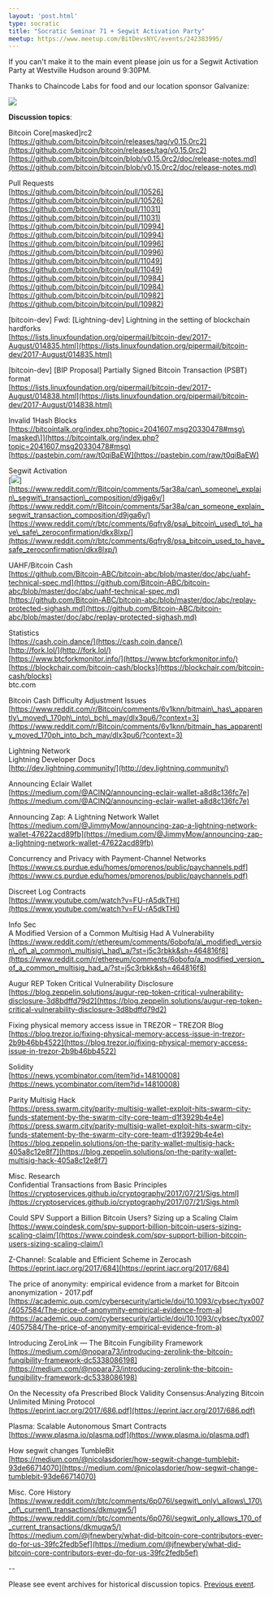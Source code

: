 ```yaml
---
layout: 'post.html'
type: socratic
title: "Socratic Seminar 71 + Segwit Activation Party"
meetup: https://www.meetup.com/BitDevsNYC/events/242383995/
---
```


If you can't make it to the main event please join us for a Segwit Activation Party at Westville Hudson around 9:30PM.

Thanks to Chaincode Labs for food and our location sponsor Galvanize:

![](https://secure.meetupstatic.com/photos/event/8/5/c/b/600_462934251.jpeg)

**Discussion topics**: 

Bitcoin Core\[masked\]rc2  
[](https://github.com/bitcoin/bitcoin/releases/tag/v0.15.0rc2)[https://github.com/bitcoin/bitcoin/releases/tag/v0.15.0rc2](https://github.com/bitcoin/bitcoin/releases/tag/v0.15.0rc2)  
[](https://github.com/bitcoin/bitcoin/blob/v0.15.0rc2/doc/release-notes.md)[https://github.com/bitcoin/bitcoin/blob/v0.15.0rc2/doc/release-notes.md](https://github.com/bitcoin/bitcoin/blob/v0.15.0rc2/doc/release-notes.md)

Pull Requests  
[](https://github.com/bitcoin/bitcoin/pull/10526)[https://github.com/bitcoin/bitcoin/pull/10526](https://github.com/bitcoin/bitcoin/pull/10526)  
[](https://github.com/bitcoin/bitcoin/pull/11031)[https://github.com/bitcoin/bitcoin/pull/11031](https://github.com/bitcoin/bitcoin/pull/11031)  
[](https://github.com/bitcoin/bitcoin/pull/10994)[https://github.com/bitcoin/bitcoin/pull/10994](https://github.com/bitcoin/bitcoin/pull/10994)  
[](https://github.com/bitcoin/bitcoin/pull/10996)[https://github.com/bitcoin/bitcoin/pull/10996](https://github.com/bitcoin/bitcoin/pull/10996)  
[](https://github.com/bitcoin/bitcoin/pull/11049)[https://github.com/bitcoin/bitcoin/pull/11049](https://github.com/bitcoin/bitcoin/pull/11049)  
[](https://github.com/bitcoin/bitcoin/pull/10984)[https://github.com/bitcoin/bitcoin/pull/10984](https://github.com/bitcoin/bitcoin/pull/10984)  
[](https://github.com/bitcoin/bitcoin/pull/10982)[https://github.com/bitcoin/bitcoin/pull/10982](https://github.com/bitcoin/bitcoin/pull/10982)

\[bitcoin-dev\] Fwd: \[Lightning-dev\] Lightning in the setting of blockchain hardforks  
[](https://lists.linuxfoundation.org/pipermail/bitcoin-dev/2017-August/014835.html)[https://lists.linuxfoundation.org/pipermail/bitcoin-dev/2017-August/014835.html](https://lists.linuxfoundation.org/pipermail/bitcoin-dev/2017-August/014835.html)

\[bitcoin-dev\] \[BIP Proposal\] Partially Signed Bitcoin Transaction (PSBT) format  
[](https://lists.linuxfoundation.org/pipermail/bitcoin-dev/2017-August/014838.html)[https://lists.linuxfoundation.org/pipermail/bitcoin-dev/2017-August/014838.html](https://lists.linuxfoundation.org/pipermail/bitcoin-dev/2017-August/014838.html)

Invalid 1Hash Blocks  
[](https://bitcointalk.org/index.php?topic=2041607.msg20330478#msg)[https://bitcointalk.org/index.php?topic=2041607.msg20330478#msg\[masked\]](https://bitcointalk.org/index.php?topic=2041607.msg20330478#msg)  
[](https://pastebin.com/raw/t0qiBaEW)[https://pastebin.com/raw/t0qiBaEW](https://pastebin.com/raw/t0qiBaEW)

Segwit Activation  
\[![](http://bitcoin.sipa.be/ver9-2k.png)\]  
[](https://www.reddit.com/r/Bitcoin/comments/5ar38a/can_someone_explain_segwit_transaction_composition/d9jga6y/)[https://www.reddit.com/r/Bitcoin/comments/5ar38a/can\_someone\_explain\_segwit\_transaction\_composition/d9jga6y/](https://www.reddit.com/r/Bitcoin/comments/5ar38a/can_someone_explain_segwit_transaction_composition/d9jga6y/)  
[](https://www.reddit.com/r/btc/comments/6qfry8/psa_bitcoin_used_to_have_safe_zeroconfirmation/dkx8lxp/)[https://www.reddit.com/r/btc/comments/6qfry8/psa\_bitcoin\_used\_to\_have\_safe\_zeroconfirmation/dkx8lxp/](https://www.reddit.com/r/btc/comments/6qfry8/psa_bitcoin_used_to_have_safe_zeroconfirmation/dkx8lxp/)

UAHF/Bitcoin Cash  
[](https://github.com/Bitcoin-ABC/bitcoin-abc/blob/master/doc/abc/uahf-technical-spec.md)[https://github.com/Bitcoin-ABC/bitcoin-abc/blob/master/doc/abc/uahf-technical-spec.md](https://github.com/Bitcoin-ABC/bitcoin-abc/blob/master/doc/abc/uahf-technical-spec.md)  
[](https://github.com/Bitcoin-ABC/bitcoin-abc/blob/master/doc/abc/replay-protected-sighash.md)[https://github.com/Bitcoin-ABC/bitcoin-abc/blob/master/doc/abc/replay-protected-sighash.md](https://github.com/Bitcoin-ABC/bitcoin-abc/blob/master/doc/abc/replay-protected-sighash.md)

Statistics  
[](https://cash.coin.dance/)[https://cash.coin.dance/](https://cash.coin.dance/)  
[](http://fork.lol/)[http://fork.lol/](http://fork.lol/)  
[](https://www.btcforkmonitor.info/)[https://www.btcforkmonitor.info/](https://www.btcforkmonitor.info/)  
[](https://blockchair.com/bitcoin-cash/blocks)[https://blockchair.com/bitcoin-cash/blocks](https://blockchair.com/bitcoin-cash/blocks)  
btc.com

Bitcoin Cash Difficulty Adjustment Issues  
[](https://www.reddit.com/r/Bitcoin/comments/6v1knn/bitmain_has_apparently_moved_170ph_into_bch_may/dlx3pu6/?context=3)[https://www.reddit.com/r/Bitcoin/comments/6v1knn/bitmain\_has\_apparently\_moved\_170ph\_into\_bch\_may/dlx3pu6/?context=3](https://www.reddit.com/r/Bitcoin/comments/6v1knn/bitmain_has_apparently_moved_170ph_into_bch_may/dlx3pu6/?context=3)

Lightning Network  
Lightning Developer Docs  
[](http://dev.lightning.community/)[http://dev.lightning.community/](http://dev.lightning.community/)

Announcing Eclair Wallet  
[](https://medium.com/@ACINQ/announcing-eclair-wallet-a8d8c136fc7e)[https://medium.com/@ACINQ/announcing-eclair-wallet-a8d8c136fc7e](https://medium.com/@ACINQ/announcing-eclair-wallet-a8d8c136fc7e)

Announcing Zap: A Lightning Network Wallet  
[](https://medium.com/@JimmyMow/announcing-zap-a-lightning-network-wallet-47622acd89fb)[https://medium.com/@JimmyMow/announcing-zap-a-lightning-network-wallet-47622acd89fb](https://medium.com/@JimmyMow/announcing-zap-a-lightning-network-wallet-47622acd89fb)

Concurrency and Privacy with Payment-Channel Networks  
[](https://www.cs.purdue.edu/homes/pmorenos/public/paychannels.pdf)[https://www.cs.purdue.edu/homes/pmorenos/public/paychannels.pdf](https://www.cs.purdue.edu/homes/pmorenos/public/paychannels.pdf)

Discreet Log Contracts  
[](https://www.youtube.com/watch?v=FU-rA5dkTHI)[https://www.youtube.com/watch?v=FU-rA5dkTHI](https://www.youtube.com/watch?v=FU-rA5dkTHI)

Info Sec  
A Modified Version of a Common Multisig Had A Vulnerability  
[](https://www.reddit.com/r/ethereum/comments/6obofq/a_modified_version_of_a_common_multisig_had_a/?st=j5c3rbkk&sh=464816f8)[https://www.reddit.com/r/ethereum/comments/6obofq/a\_modified\_version\_of\_a\_common\_multisig\_had\_a/?st=j5c3rbkk&sh=464816f8](https://www.reddit.com/r/ethereum/comments/6obofq/a_modified_version_of_a_common_multisig_had_a/?st=j5c3rbkk&sh=464816f8)

Augur REP Token Critical Vulnerability Disclosure  
[](https://blog.zeppelin.solutions/augur-rep-token-critical-vulnerability-disclosure-3d8bdffd79d2)[https://blog.zeppelin.solutions/augur-rep-token-critical-vulnerability-disclosure-3d8bdffd79d2](https://blog.zeppelin.solutions/augur-rep-token-critical-vulnerability-disclosure-3d8bdffd79d2)

Fixing physical memory access issue in TREZOR – TREZOR Blog  
[](https://blog.trezor.io/fixing-physical-memory-access-issue-in-trezor-2b9b46bb4522)[https://blog.trezor.io/fixing-physical-memory-access-issue-in-trezor-2b9b46bb4522](https://blog.trezor.io/fixing-physical-memory-access-issue-in-trezor-2b9b46bb4522)

Solidity  
[](https://news.ycombinator.com/item?id=14810008)[https://news.ycombinator.com/item?id=14810008](https://news.ycombinator.com/item?id=14810008)

Parity Multisig Hack  
[](https://press.swarm.city/parity-multisig-wallet-exploit-hits-swarm-city-funds-statement-by-the-swarm-city-core-team-d1f3929b4e4e)[https://press.swarm.city/parity-multisig-wallet-exploit-hits-swarm-city-funds-statement-by-the-swarm-city-core-team-d1f3929b4e4e](https://press.swarm.city/parity-multisig-wallet-exploit-hits-swarm-city-funds-statement-by-the-swarm-city-core-team-d1f3929b4e4e)  
[](https://blog.zeppelin.solutions/on-the-parity-wallet-multisig-hack-405a8c12e8f7)[https://blog.zeppelin.solutions/on-the-parity-wallet-multisig-hack-405a8c12e8f7](https://blog.zeppelin.solutions/on-the-parity-wallet-multisig-hack-405a8c12e8f7)

Misc. Research  
Confidential Transactions from Basic Principles  
[](https://cryptoservices.github.io/cryptography/2017/07/21/Sigs.html)[https://cryptoservices.github.io/cryptography/2017/07/21/Sigs.html](https://cryptoservices.github.io/cryptography/2017/07/21/Sigs.html)

Could SPV Support a Billion Bitcoin Users? Sizing up a Scaling Claim  
[](https://www.coindesk.com/spv-support-billion-bitcoin-users-sizing-scaling-claim/)[https://www.coindesk.com/spv-support-billion-bitcoin-users-sizing-scaling-claim/](https://www.coindesk.com/spv-support-billion-bitcoin-users-sizing-scaling-claim/)

Z-Channel: Scalable and Efficient Scheme in Zerocash  
[](https://eprint.iacr.org/2017/684)[https://eprint.iacr.org/2017/684](https://eprint.iacr.org/2017/684)

The price of anonymity: empirical evidence from a market for Bitcoin anonymization - 2017.pdf  
[](https://academic.oup.com/cybersecurity/article/doi/10.1093/cybsec/tyx007/4057584/The-price-of-anonymity-empirical-evidence-from-a)[https://academic.oup.com/cybersecurity/article/doi/10.1093/cybsec/tyx007/4057584/The-price-of-anonymity-empirical-evidence-from-a](https://academic.oup.com/cybersecurity/article/doi/10.1093/cybsec/tyx007/4057584/The-price-of-anonymity-empirical-evidence-from-a)

Introducing ZeroLink — The Bitcoin Fungibility Framework  
[](https://medium.com/@nopara73/introducing-zerolink-the-bitcoin-fungibility-framework-dc5338086198)[https://medium.com/@nopara73/introducing-zerolink-the-bitcoin-fungibility-framework-dc5338086198](https://medium.com/@nopara73/introducing-zerolink-the-bitcoin-fungibility-framework-dc5338086198)

On the Necessity ofa Prescribed Block Validity Consensus:Analyzing Bitcoin Unlimited Mining Protocol  
[](https://eprint.iacr.org/2017/686.pdf)[https://eprint.iacr.org/2017/686.pdf](https://eprint.iacr.org/2017/686.pdf)

Plasma: Scalable Autonomous Smart Contracts  
[](https://www.plasma.io/plasma.pdf)[https://www.plasma.io/plasma.pdf](https://www.plasma.io/plasma.pdf)

How segwit changes TumbleBit  
[](https://medium.com/@nicolasdorier/how-segwit-change-tumblebit-93de66714070)[https://medium.com/@nicolasdorier/how-segwit-change-tumblebit-93de66714070](https://medium.com/@nicolasdorier/how-segwit-change-tumblebit-93de66714070)

Misc. Core History  
[](https://www.reddit.com/r/btc/comments/6p076l/segwit_only_allows_170_of_current_transactions/dkmugw5/)[https://www.reddit.com/r/btc/comments/6p076l/segwit\_only\_allows\_170\_of\_current\_transactions/dkmugw5/](https://www.reddit.com/r/btc/comments/6p076l/segwit_only_allows_170_of_current_transactions/dkmugw5/)  
[](https://medium.com/@jfnewbery/what-did-bitcoin-core-contributors-ever-do-for-us-39fc2fedb5ef)[https://medium.com/@jfnewbery/what-did-bitcoin-core-contributors-ever-do-for-us-39fc2fedb5ef](https://medium.com/@jfnewbery/what-did-bitcoin-core-contributors-ever-do-for-us-39fc2fedb5ef)

\--

Please see event archives for historical discussion topics. [Previous event](https://www.meetup.com/BitDevsNYC/events/241459992/).
